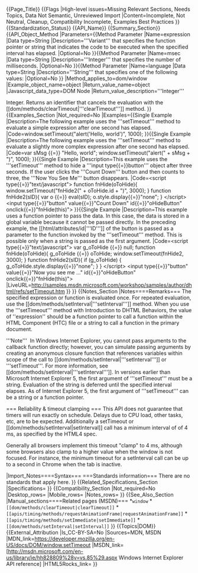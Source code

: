 {{Page_Title}}
{{Flags
|High-level issues=Missing Relevant Sections, Needs Topics, Data Not Semantic, Unreviewed Import
|Content=Incomplete, Not Neutral, Cleanup, Compatibility Incomplete, Examples Best Practices
}}
{{Standardization_Status}}
{{API_Name}}
{{Summary_Section}}
{{API_Object_Method
|Parameters={{Method Parameter
|Name=expression
|Data type=String
|Description='''Variant''' that specifies the function pointer or string that indicates the code to be executed when the specified interval has elapsed.
|Optional=No
}}{{Method Parameter
|Name=msec
|Data type=String
|Description='''Integer''' that specifies the number of milliseconds.
|Optional=No
}}{{Method Parameter
|Name=language
|Data type=String
|Description='''String''' that specifies one of the following values:
|Optional=No
}}
|Method_applies_to=dom/window
|Example_object_name=object
|Return_value_name=object
|Javascript_data_type=DOM Node
|Return_value_description='''Integer'''

Integer. Returns an identifier that cancels the evaluation with the [[dom/methods/clearTimeout|'''clearTimeout''']] method.
}}
{{Examples_Section
|Not_required=No
|Examples={{Single Example
|Description=The following example uses the '''setTimeout''' method to evaluate a simple expression after one second has elapsed.
|Code=window.setTimeout("alert('Hello, world')", 1000);
}}{{Single Example
|Description=The following example uses the '''setTimeout''' method to evaluate a slightly more complex expression after one second has elapsed.
|Code=var sMsg {{=}} "Hello, world";
window.setTimeout("alert(" + sMsg + ")", 1000);
}}{{Single Example
|Description=This example uses the '''setTimeout''' method to hide a '''input type{{=}}button''' object after three seconds. If the user clicks the '''Count Down''' button and then counts to three, the '''Now You See Me''' button disappears.
|Code=&lt;script type{{=}}"text/javascript"&gt;
function fnHide(oToHide){
   window.setTimeout("fnHide2(" + oToHide.id + ")", 3000);
}
function fnHide2(sID){
   var o {{=}} eval(sID);
   o.style.display{{=}}"none";
}
&lt;/script&gt;
&lt;input type{{=}}"button" value{{=}}"Count Down" 
    id{{=}}"oHideButton" onclick{{=}}"fnHide(this)"&gt;
}}{{Single Example
|Description=This example uses a function pointer to pass the data. In this case, the data is stored in a global variable because it cannot be passed directly. In the preceding example, the [[html/attributes/id|'''ID''']] of the button is passed as a parameter to the function invoked by the '''setTimeout''' method. This is possible only when a string is passed as the first argument.
|Code=&lt;script type{{=}}"text/javascript"&gt;
var g_oToHide {{=}} null;
function fnHide(oToHide){
    g_oToHide {{=}} oToHide;
    window.setTimeout(fnHide2, 3000);
}
function fnHide2(sID){
    if (g_oToHide) {
       g_oToHide.style.display{{=}}"none";
    }
}
&lt;/script&gt;
&lt;input type{{=}}"button" value{{=}}"Now you see me ..." 
    id{{=}}"oHideButton" onclick{{=}}"fnHide(this)"&gt;
|LiveURL=http://samples.msdn.microsoft.com/workshop/samples/author/dhtml/refs/setTimeout.htm
}}
}}
{{Notes_Section
|Notes====Remarks===
The specified expression or function is evaluated once. For repeated evaluation, use the [[dom/methods/setInterval|'''setInterval''']] method.
When you use the '''setTimeout''' method with Introduction to DHTML Behaviors, the value of ''expression'' should be a function pointer to call a function within the HTML Component (HTC) file or a string to call a function in the primary document.

'''Note'''  In Windows Internet Explorer, you cannot pass arguments to the callback function directly; however, you can simulate passing arguments by creating an anonymous closure function that references variables within scope of the call to [[dom/methods/setInterval|'''setInterval''']] or '''setTimeout'''. For more information, see [[dom/methods/setInterval|'''setInterval''']].
In versions earlier than Microsoft Internet Explorer 5, the first argument of '''setTimeout''' must be a string. Evaluation of the string is deferred until the specified interval elapses.
As of Internet Explorer 5, the first argument of '''setTimeout''' can be a string or a function pointer.

=== Reliability & timeout clamping ===
This API does not guarantee that timers will run exactly on schedule. Delays due to CPU load, other tasks, etc, are to be expected. Additionally a setTimeout or [[dom/methods/setInterval|setInterval]] call has a minimum interval of of 4 ms, as specified by the HTML4 spec.

Generally all browsers implement this timeout "clamp" to 4 ms, although some browsers also clamp to a higher value when the window is not focused. For instance, the minimum timeout for a setInterval call can be up to a second in Chrome when the tab is inactive.

|Import_Notes====Syntax===
===Standards information===
There are no standards that apply here.
}}
{{Related_Specifications_Section
|Specifications=
}}
{{Compatibility_Section
|Not_required=No
|Desktop_rows=
|Mobile_rows=
|Notes_rows=
}}
{{See_Also_Section
|Manual_sections====Related pages (MSDN)===
*<code>window</code>
*<code>[[dom/methods/clearTimeout|clearTimeout]]</code>
*<code>[[apis/timing/methods/requestAnimationFrame|requestAnimationFrame]]</code>
*<code>[[apis/timing/methods/setImmediate|setImmediate]]</code>
*<code>[[dom/methods/setInterval|setInterval]]</code>
}}
{{Topics|DOM}}
{{External_Attribution
|Is_CC-BY-SA=No
|Sources=MDN, MSDN
|MDN_link=https://developer.mozilla.org/en-US/docs/DOM/window.setTimeout
|MSDN_link=[http://msdn.microsoft.com/en-us/library/ie/hh828809%28v=vs.85%29.aspx Windows Internet Explorer API reference]
|HTML5Rocks_link=
}}